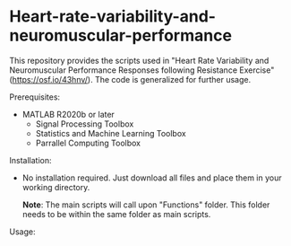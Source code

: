 # Heart-rate-variability-and-neuromuscular-performance

This repository provides the scripts used in "Heart Rate Variability and Neuromuscular Performance Responses following Resistance Exercise" (https://osf.io/43hnv/). The code is generalized for further usage. 

Prerequisites:
-   MATLAB R2020b or later
    -   Signal Processing Toolbox
    -   Statistics and Machine Learning Toolbox
    -   Parrallel Computing Toolbox

Installation:
-   No installation required. Just download all files and place them in your working directory.
    
    **Note**: The main scripts will call upon "Functions" folder. This folder needs to be within the same folder as main      scripts.

Usage:


